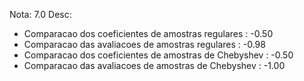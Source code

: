 Nota: 7.0
Desc:
* Comparacao dos coeficientes de amostras regulares : -0.50
* Comparacao das avaliacoes de amostras regulares : -0.98
* Comparacao dos coeficientes de amostras de Chebyshev : -0.50
* Comparacao das avaliacoes de amostras de Chebyshev : -1.00
